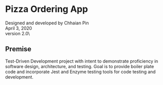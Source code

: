 # Pizza Ordering App
Designed and developed by Chhaian Pin\
April 3, 2020\
version 2.0\

## Premise
Test-Driven Development project with intent to demonstrate proficiency in software design, architecture, and testing. Goal is to provide boiler plate code and incorporate Jest and Enzyme testing tools for code testing and development.